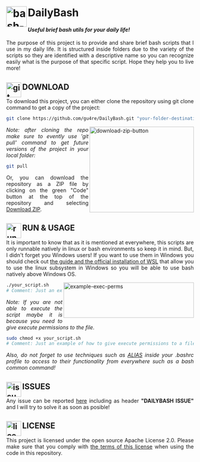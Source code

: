 # DailyBash <img src="https://keestalkstech.com/wp-content/uploads/2019/08/bash-logo-300x300.png" alt="bash-icon" width="55" height="55" align="left"/>
#### *Useful brief bash utils for your daily life!*

<p align="justify">The purpose of this project is to provide and share brief bash scripts that I use in my daily life. It is structured inside folders due to the variety of the scripts so they are identified with a descriptive name so you can recognize easily what is the purpose of that specific script. Hope they help you to live more!</p>

## DOWNLOAD <img src="https://gitforwindows.org/img/gwindows_logo.png" alt="git-icon" width="40" height="40" align="left"/>

<p align="justify">To download this project, you can either clone the repository using git clone command to get a copy of the project:</p>

```bash
git clone https://github.com/gu4re/DailyBash.git "your-folder-destination"
```` 

<img src="https://imgur.com/5lNegb4.png" align="right" alt="download-zip-button" width="280" height="230"/>
<p align="justify"><i>Note: after cloning the repo make sure to evently use 'git pull' command to get future versions of the project in your local folder:</i></p>

```bash
git pull
````

<p align="justify">Or, you can download the repository as a ZIP file by clicking on the green "Code" button at the top of the repository and selecting <a href="https://github.com/gu4re/DailyBash/archive/refs/heads/main.zip">Download ZIP</a>.</p>

## RUN & USAGE <img src="https://floodframe.com/wp-content/uploads/2018/01/play_icon.png" alt="run-icon" width="40" height="40" align="left"/>

<p align="justify">It is important to know that as it is mentioned at everywhere, this scripts are only runnable natively in linux or bash environments so keep it in mind. But, I didn't forget you Windows users! If you want to use them in Windows you should check out <a href="https://learn.microsoft.com/en-us/windows/wsl/install">the guide and the official installation of WSL<a> that allow you to use the linux subsystem in Windows so you will be able to use bash natively above Windows OS.</b></p>
<img src="https://imgur.com/xvXtsvt.png" align="right" alt="example-exec-perms" width="350" height="95"/>

```bash
./your_script.sh
# Comment: Just an example of how to run a bash script
````

<p align="justify"><i>Note: If you are not able to execute the script maybe it is because you need to give execute permissions to the file.</i></p>

```bash
sudo chmod +x your_script.sh
# Comment: Just an example of how to give execute permissions to a file
````

<p align="justify"><i>Also, do not forget to use techniques such as <a href="https://www.geeksforgeeks.org/bash-scripting-working-of-alias/">ALIAS<a> inside your .bashrc profile to access to their functionality from everywhere such as a bash common command!</i></p>

## ISSUES <img src="https://www.clker.com/cliparts/9/1/4/0/11954322131712176739question_mark_naught101_02.svg.hi.png" alt="issues-icon" width="40" height="40" align="left"/>

<p align="justify">Any issue can be reported <a href="https://github.com/gu4re/gu4re/issues">here<a> including as header <b>"DAILYBASH ISSUE"</b> and I will try to solve it as soon as posible!</p>

## LICENSE <img src="https://www.logomed-gabinet.pl/wp-content/uploads/2021/06/license-icon-2793454.png" alt="license-icon" width="40" height="40" align="left"/>

<p align="justify">This project is licensed under the open source Apache License 2.0. Please make sure that you comply with <a href="https://github.com/gu4re/DailyBash/blob/main/LICENSE">the terms of this license<a> when using the code in this repository.</p>

